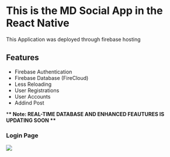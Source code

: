 # This is the MD Social App in the React Native

This Application was deployed through firebase hosting

## Features

<ul>
  <li>Firebase Authentication</li>
  <li>Firebase Database (FireCloud)</li>
  <li>Less Reloading</li>
  <li>User Registrations</li>
  <li>User Accounts</li>
  <li>Addind Post</li>
</ul>

\***\* Note: REAL-TIME DATABASE AND ENHANCED FEAUTURES IS UPDATING SOON \*\***

### Login Page

<Image src="asset/readmeimage/LoginPage.png">
